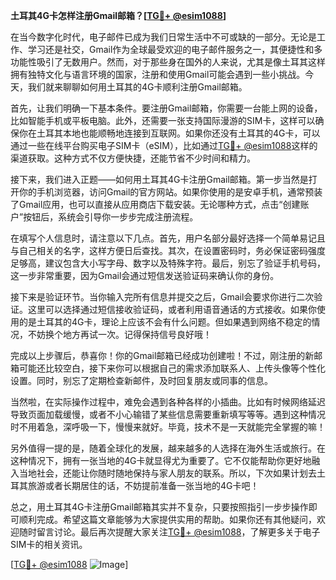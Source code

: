 **土耳其4G卡怎样注册Gmail邮箱？[[TG💪+ @esim1088](https://t.me/s/esim1088)]**

在当今数字化时代，电子邮件已成为我们日常生活中不可或缺的一部分。无论是工作、学习还是社交，Gmail作为全球最受欢迎的电子邮件服务之一，其便捷性和多功能性吸引了无数用户。然而，对于那些身在国外的人来说，尤其是像土耳其这样拥有独特文化与语言环境的国家，注册和使用Gmail可能会遇到一些小挑战。今天，我们就来聊聊如何用土耳其的4G卡顺利注册Gmail邮箱。

首先，让我们明确一下基本条件。要注册Gmail邮箱，你需要一台能上网的设备，比如智能手机或平板电脑。此外，还需要一张支持国际漫游的SIM卡，这样可以确保你在土耳其本地也能顺畅地连接到互联网。如果你还没有土耳其的4G卡，可以通过一些在线平台购买电子SIM卡（eSIM），比如通过[TG💪+ @esim1088](https://t.me/s/esim1088)这样的渠道获取。这种方式不仅方便快捷，还能节省不少时间和精力。

接下来，我们进入正题——如何用土耳其4G卡注册Gmail邮箱。第一步当然是打开你的手机浏览器，访问Gmail的官方网站。如果你使用的是安卓手机，通常预装了Gmail应用，也可以直接从应用商店下载安装。无论哪种方式，点击“创建账户”按钮后，系统会引导你一步步完成注册流程。

在填写个人信息时，请注意以下几点。首先，用户名部分最好选择一个简单易记且与自己相关的名字，这样方便日后查找。其次，在设置密码时，务必保证密码强度足够高，建议包含大小写字母、数字以及特殊字符。最后，别忘了验证手机号码，这一步非常重要，因为Gmail会通过短信发送验证码来确认你的身份。

接下来是验证环节。当你输入完所有信息并提交之后，Gmail会要求你进行二次验证。这里可以选择通过短信接收验证码，或者利用语音通话的方式接收。如果你使用的是土耳其的4G卡，理论上应该不会有什么问题。但如果遇到网络不稳定的情况，不妨换个地方再试一次。记得保持信号良好哦！

完成以上步骤后，恭喜你！你的Gmail邮箱已经成功创建啦！不过，刚注册的新邮箱可能还比较空白，接下来你可以根据自己的需求添加联系人、上传头像等个性化设置。同时，别忘了定期检查新邮件，及时回复朋友或同事的信息。

当然啦，在实际操作过程中，难免会遇到各种各样的小插曲。比如有时候网络延迟导致页面加载缓慢，或者不小心输错了某些信息需要重新填写等等。遇到这种情况时不用着急，深呼吸一下，慢慢来就好。毕竟，技术不是一天就能完全掌握的嘛！

另外值得一提的是，随着全球化的发展，越来越多的人选择在海外生活或旅行。在这种情况下，拥有一张当地的4G卡就显得尤为重要了。它不仅能帮助你更好地融入当地社会，还能让你随时随地保持与家人朋友的联系。所以，下次如果计划去土耳其旅游或者长期居住的话，不妨提前准备一张当地的4G卡吧！

总之，用土耳其4G卡注册Gmail邮箱其实并不复杂，只要按照指引一步步操作即可顺利完成。希望这篇文章能够为大家提供实用的帮助。如果你还有其他疑问，欢迎随时留言讨论。最后再次提醒大家关注[TG💪+ @esim1088](https://t.me/s/esim1088)，了解更多关于电子SIM卡的相关资讯。

[[TG💪+ @esim1088](https://t.me/s/esim1088) ![Image](https://i.postimg.cc/4NQfJmqS/Snipaste-2025-05-13-00-14-12.png)]